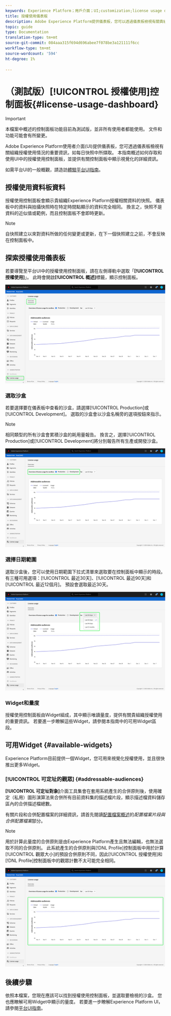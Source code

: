 ```yaml
---
keywords: Experience Platform；用戶介面；UI;customization;license usage dashboard;dashboard;license usage;entitlement；衝減
title: 授權使用儀表板
description: Adobe Experience Platform提供儀表板，您可以透過儀表板檢視有關貴組織授權使用的重要資訊。
topic: guide
type: Documentation
translation-type: tm+mt
source-git-commit: 084aaa315f694d696abee7f078be3a121111f6cc
workflow-type: tm+mt
source-wordcount: '594'
ht-degree: 1%

---
```



# （測試版）[!UICONTROL 授權使用]控制面板{#license-usage-dashboard}

>[!IMPORTANT]
>
>本檔案中概述的控制面板功能目前為測試版，並非所有使用者都能使用。 文件和功能可能會有所變更。

Adobe Experience Platform使用者介面(UI)提供儀表板，您可透過儀表板檢視有關組織授權使用情況的重要資訊，如每日快照中所擷取。 本指南概述如何存取和使用UI中的授權使用控制面板，並提供有關控制面板中顯示視覺化的詳細資訊。

如需平台UI的一般概觀，請造訪[體驗平台UI指南](../../landing/ui-guide.md)。

## 授權使用資料板資料

授權使用控制面板會顯示貴組織Experience Platform授權相關資料的快照。 儀表板中的資料與拍攝快照時在特定時間點顯示的資料完全相同。 換言之，快照不是資料的近似值或範例，而且控制面板不會即時更新。

>[!NOTE]
>
>自快照建立以來對資料所做的任何變更或更新，在下一個快照建立之前，不會反映在控制面板中。

## 探索授權使用儀表板

若要導覽至平台UI中的授權使用控制面板，請在左側導軌中選取「**[!UICONTROL 授權使用]**」。 此時會開啟&#x200B;**[!UICONTROL 概述]**&#x200B;標籤，顯示控制面板。

![](../images/license-usage/dashboard-overview.png)

### 選取沙盒

若要選擇要在儀表板中查看的沙盒，請選擇[!UICONTROL Production]或[!UICONTROL Development]。 選取的沙盒會以沙盒名稱旁的選項按鈕來指示。

>[!NOTE]
>
>相同類型的所有沙盒會累積沙盒的耗用量報告。 換言之，選擇[!UICONTROL Production]或[!UICONTROL Development]將分別報告所有生產或開發沙盒。

![](../images/license-usage/select-sandbox.png)

### 選擇日期範圍

選取沙盒後，您可以使用日期範圍下拉式清單來選取要在控制面板中顯示的時段。 有三種可用選項：[!UICONTROL 最近30天]、[!UICONTROL 最近90天]和[!UICONTROL 最近12個月]。 預設會選取最近30天。

![](../images/license-usage/select-date-range.png)

### Widget和量度

授權使用控制面板由Widget組成，其中顯示唯讀量度，提供有關貴組織授權使用的重要資訊。 若要進一步瞭解這些Widget，請參閱本指南中的可用Widget區段。

## 可用Widget {#available-widgets}

Experience Platform目前提供一個Widget，您可用來視覺化授權使用，並且很快推出更多Widget。

### [!UICONTROL 可定址的觀眾] {#addressable-audiences}

**[!UICONTROL 可定址對象]**&#x200B;介面工具集會在套用系統產生的合併原則後，使用確定（私用）圖形演算法來合併所有目前資料集的描述檔片段，顯示描述檔資料儲存區內的合併描述檔總數。

有關片段和合併配置檔案的詳細資訊，請首先閱讀[配置檔案概述](../../profile/home.md)的&#x200B;*配置檔案片段與合併配置檔案*&#x200B;部分。

>[!NOTE]
>
>用於計算此量度的合併原則是由Experience Platform產生且無法編輯，也無法選取不同的合併原則。 此系統產生的合併原則與[!DNL Profile]控制面板中用於計算[!UICONTROL 觀眾大小]的預設合併原則不同，因此[!UICONTROL 授權使用]和[!DNL Profile]控制面板中的觀眾計數不太可能完全相同。

![](../images/license-usage/addressable-audiences.png)

## 後續步驟

依照本檔案，您現在應該可以找到授權使用控制面板，並選取要檢視的沙盒。 您也應瞭解可用Widget中顯示的量度。 若要進一步瞭解Experience Platform UI，請參閱[平台UI指南](../../landing/ui-guide.md)。